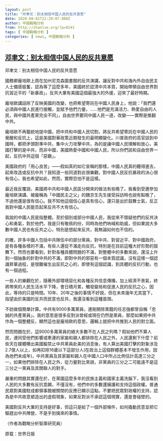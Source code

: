 ```yaml
---
layout: post
title: "邓聿文：别太相信中国人民的反共意愿"
date: 2020-08-01T22:29:07.000Z
author: 中國戰略分析
from: http://zhanlve.org/?p=8241
tags: [ 中國戰略分析 ]
categories: [ news, 中國戰略分析 ]
---
```

<!--1596320947000-->
[邓聿文：别太相信中国人民的反共意愿](http://zhanlve.org/?p=8241)
------

<div>
<p>邓聿文：别太相信中国人民的反共意愿</p><p>國務卿龐培歐上周在加州尼克森圖書館的反共演講，讓反對中共和海內外自由民主人士備感振奮，認為等了這麼多年，美國終於認清中共本質，開始帶領自由世界對抗習近平的「新暴政」，反共大業有美國這個最強大的外援，迎來了最好時期。</p><p>龐培歐講話除了反映美國的改變，也把希望寄託在中國人民身上，他說：「我們還必須與中國人民進行接觸，並賦予他們力量，……他們是充滿活力、熱愛自由的人民，與中國共產黨完全不同」，自由世界要同中國人民一道，改變——實際是推翻中共。</p><p>龐培歐不再籠統地提中國，把中共和中國人民切割，將反共希望寄託在中國人民的覺醒和反抗上，這是美國對華政策近期發生的最明顯變化。川普政府的高官談到中國時，都把矛頭對準中共，集中火力攻擊中共，為的是讓中國人民理解和放心，美國打擊的是中共，而非中國，美國熱愛中國和中國人民，所以你們該和自由世界一起，反抗中共這個「惡霸」。</p><p>美國政府的「用心良苦」——假如真的如它宣稱的那樣，中國人民真的聽得進去，起來改造或反抗中共？我知道一些同道對此很樂觀，對中國人民反抗暴政的決心很有信心，我也希望如此，然而，實際恐怕不是這樣。</p><p>最近我反覆說，美國將中共和中國人民區分開來的做法有些晚了。我看到受邀參加龐培歐演講、被龐稱為「中國民主之父」的魏京生先生接受採訪時也說有點晚了，不過他還是很有信心。我不知他這個信心是真有信心，還只是出於鼓舞士氣，反正我對中國人民能否起來反共不大有信心。</p><p>我說的中國人民是指整體。至於個別或部分中國人民，我從來不懷疑他們的反共決心和勇氣，對於他們，我是只有敬佩的份，同時為他們吶喊和助威，但如果說大多數中國人民也有反共之心，特別是想起來反共，我無論如何也不信的。</p><p>的確，許多中國人包括中共隊伍中的部分黨員，對中共、對習近平、對中國政府，是有各種各樣的不滿，有些人還從不滿走向反抗，特別是在目前這種大好形勢的鼓舞下。然而也要看到，針對各種具體問題的不滿，對整體中的多數來說，還沒上升到一個抽象的針對中共的不滿，即對中共的邪惡有一個本質認識，沒有這樣一個認識昇華過程，是很難催生出反抗之心的，即使有這個認識，到具體的反抗行動，也有一個過程。</p><p>一些人的樂觀在於，隨著外部環境惡化和各種反共信息傳播，加上經濟不景氣，終將帶來的人民生活水平下降，會日積月累，觸發變局和促進人民的反抗之心，因此，等待的只是時間。10年、20年之後的事情不好說，但在未來幾年尤其當下，指望由於美國的反共而民意也反共，我還沒看到這種苗頭。</p><p>不妨做個簡單計算。中共有9000多萬黨員，連剛開除黨籍的任志強都曾自稱「忠誠的共產黨員」。我的意思是很多反對派曾經或現在仍然是黨員，那麼如果把中共作為一個整體反，顯然這也是龐培歐的意思，邏輯上就把中共推到人民的對立面。</p><p>然而問題在於，這9000多萬黨員的絕大多數不在人民之列嗎？假如他們不算人民，連同受他們影響或牽連的家屬和親人都排除在人民之外，人民還剩下什麼？前些天在媒體曝出美國擬禁止中共黨員赴美的消息後，有人算出美國打擊的對象涉及2.7億人以上，如再扣除16歲以下這部分人(在政治上這個群體基本不發生作用，因為他們未成年)，中共黨員及其家屬和親人在中國人口中所占比例估計高達三分之一，如果他們排除在人民之外，從力量對比來說，非黨員的三分之二可能遠不是這三分之一黨員及其關聯人的對手。</p><p>嚴重的問題其實還在於，在黨國這麼多年的民族主義和國家主義洗腦下，我沒看到人民的大多數有反抗意願，不僅沒有，他們中的多數還擁護和支持這個政權。普通民眾對美國駐成都領事館被關閉的反應已顯示這點。不要把民眾對政權的支持，認為是中共故意塑造出的虛假現象，如果反對派不承認這個現實，還是會碰壁的。</p><p>美國對反共大業的支持是好事，但這只是給了一個外部條件，如何撬動民意並把它驅趕出中共陣營，不是手到擒來的事情。</p><p>（作者為戰略分析智庫研究員）</p><p>原载：世界日报</p>
</div>
